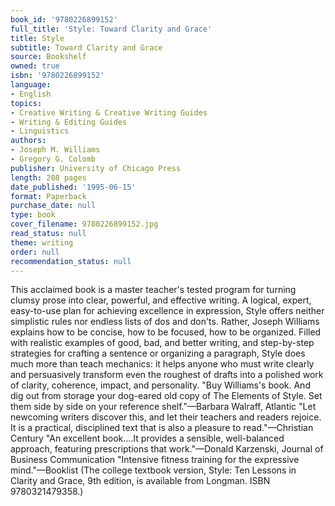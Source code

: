 ```yaml
---
book_id: '9780226899152'
full_title: 'Style: Toward Clarity and Grace'
title: Style
subtitle: Toward Clarity and Grace
source: Bookshelf
owned: true
isbn: '9780226899152'
language:
- English
topics:
- Creative Writing & Creative Writing Guides
- Writing & Editing Guides
- Linguistics
authors:
- Joseph M. Williams
- Gregory G. Colomb
publisher: University of Chicago Press
length: 208 pages
date_published: '1995-06-15'
format: Paperback
purchase_date: null
type: book
cover_filename: 9780226899152.jpg
read_status: null
theme: writing
order: null
recommendation_status: null
---
```

This acclaimed book is a master teacher's tested program for turning clumsy prose into clear, powerful, and effective writing. A logical, expert, easy-to-use plan for achieving excellence in expression, Style offers neither simplistic rules nor endless lists of dos and don'ts. Rather, Joseph Williams explains how to be concise, how to be focused, how to be organized. Filled with realistic examples of good, bad, and better writing, and step-by-step strategies for crafting a sentence or organizing a paragraph, Style does much more than teach mechanics: it helps anyone who must write clearly and persuasively transform even the roughest of drafts into a polished work of clarity, coherence, impact, and personality.
"Buy Williams's book. And dig out from storage your dog-eared old copy of The Elements of Style. Set them side by side on your reference shelf."—Barbara Walraff, Atlantic
"Let newcoming writers discover this, and let their teachers and readers rejoice. It is a practical, disciplined text that is also a pleasure to read."—Christian Century
"An excellent book....It provides a sensible, well-balanced approach, featuring prescriptions that work."—Donald Karzenski, Journal of Business Communication
"Intensive fitness training for the expressive mind."—Booklist
(The college textbook version, Style: Ten Lessons in Clarity and Grace, 9th edition, is available from Longman. ISBN 9780321479358.)

